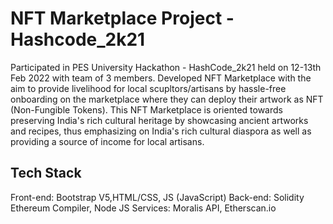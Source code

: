 # NFT Marketplace Project - Hashcode_2k21 
Participated in PES University Hackathon - HashCode_2k21 held on 12-13th Feb 2022 with team of 3 members.
Developed NFT Marketplace with the aim to provide livelihood for local scupltors/artisans by hassle-free onboarding on the marketplace where they can deploy their artwork as NFT (Non-Fungible Tokens).
This NFT Marketplace is oriented towards preserving India's rich cultural heritage by showcasing ancient artworks and recipes, thus emphasizing on India's rich cultural diaspora as well as providing a source of income for local artisans.

## Tech Stack
Front-end: Bootstrap V5,HTML/CSS, JS (JavaScript)
Back-end: Solidity Ethereum Compiler, Node JS
Services: Moralis API, Etherscan.io
